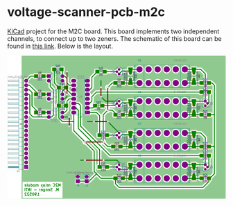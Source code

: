 # voltage-scanner-pcb-m2c

[KiCad](http://kicad-pcb.org/) project for the M2C board. This board implements two independent channels, to connect up to two zeners. The schematic of this board can be found in [this link](export/Scanner-zeners.pdf). Below is the layout.

![Layout](export/Scanner-zeners-brd.svg)